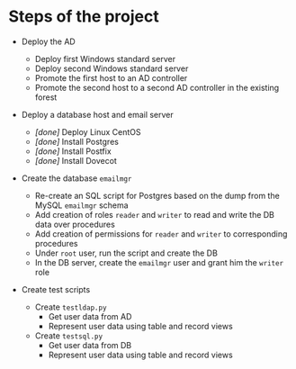 # Steps of the project

* Deploy the AD
    * Deploy first Windows standard server
    * Deploy second Windows standard server
    * Promote the first host to an AD controller
    * Promote the second host to a second AD controller in the existing forest

* Deploy a database host and email server
    * *\[done\]* Deploy Linux CentOS
    * *\[done\]* Install Postgres
    * *\[done\]* Install Postfix
    * *\[done\]* Install Dovecot

* Create the database `emailmgr`
    * Re-create an SQL script for Postgres based on the dump from the MySQL `emailmgr` schema
    * Add creation of roles `reader` and `writer` to read and write the DB data over procedures
    * Add creation of permissions for `reader` and `writer` to corresponding procedures
    * Under `root` user, run the script and create the DB
    * In the DB server, create the `emailmgr` user and grant him the `writer` role

* Create test scripts
    * Create `testldap.py`
        * Get user data from AD
        * Represent user data using table and record views
    * Create `testsql.py`
        * Get user data from DB
        * Represent user data using table and record views